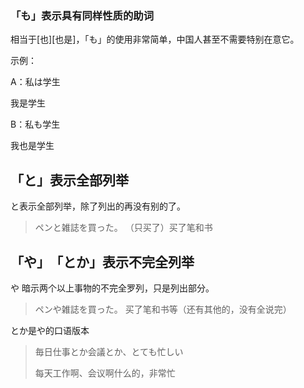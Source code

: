 ### 「も」表示具有同样性质的助词

  
相当于\[也\]\[也是\]，「も」的使用非常简单，中国人甚至不需要特别在意它。

示例：

A：私は学生

我是学生

B：私も学生

我也是学生

## 「と」表示全部列举

と表示全部列举，除了列出的再没有别的了。

> ペンと雑誌を買った。 （只买了）买了笔和书



## 「や」　「とか」表示不完全列举

や 暗示两个以上事物的不完全罗列，只是列出部分。

> ペンや雑誌を買った。 买了笔和书等（还有其他的，没有全说完）

とか是や的口语版本

> 毎日仕事とか会議とか、とても忙しい
>
> 每天工作啊、会议啊什么的，非常忙



